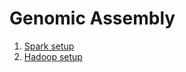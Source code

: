# Genomic Assembly

1. <a href=https://github.com/kckenneth/GenomicAssembly/blob/master/setup_spark.md>Spark setup</a>
2. <a href=https://github.com/kckenneth/GenomicAssembly/blob/master/setup_hadoop.md>Hadoop setup</a>

